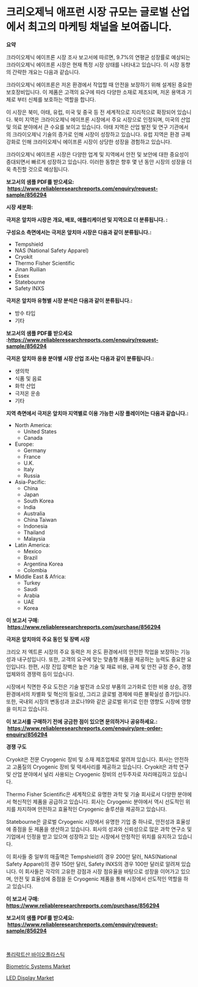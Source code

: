 <p><h1>크리오제닉 애프런 시장 규모는 글로벌 산업에서 최고의 마케팅 채널을 보여줍니다.</h1></p><p><strong>요약</strong></p>
<p><p>크라이오제닉 에이프론 시장 조사 보고서에 따르면, 9.7%의 연평균 성장률로 예상되는 크라이오제닉 에이프론 시장은 현재 특정 시장 상태를 나타내고 있습니다. 이 시장 동향의 간략한 개요는 다음과 같습니다.</p><p>크라이오제닉 에이프론은 저온 환경에서 작업할 때 안전을 보장하기 위해 설계된 중요한 보호장비입니다. 이 제품은 고객의 요구에 따라 다양한 소재로 제조되며, 저온 용액과 기체로 부터 신체를 보호하는 역할을 합니다.</p><p>이 시장은 북미, 아태, 유럽, 미국 및 중국 등 전 세계적으로 지리적으로 확장되어 있습니다. 북미 지역은 크라이오제닉 에이프론 시장에서 주요 시장으로 인정되며, 미국의 산업 및 의료 분야에서 큰 수요를 보이고 있습니다. 아태 지역은 산업 발전 및 연구 기관에서의 크라이오제닉 기술의 증가로 인해 시장이 성장하고 있습니다. 유럽 지역은 환경 규제 강화로 인해 크라이오제닉 에이프론 시장이 상당한 성장을 경험하고 있습니다.</p><p>크라이오제닉 에이프론 시장은 다양한 업계 및 지역에서 안전 및 보안에 대한 중요성이 증대되면서 빠르게 성장하고 있습니다. 이러한 동향은 향후 몇 년 동안 시장의 성장을 더욱 촉진할 것으로 예상됩니다.</p></p>
<p><strong>보고서의 샘플 PDF를 받으세요: &nbsp;<a href="https://www.reliableresearchreports.com/enquiry/request-sample/856294">https://www.reliableresearchreports.com/enquiry/request-sample/856294</a></strong></p>
<p><strong>시장 세분화:</strong></p>
<p><strong> 극저온 앞치마 시장은 개요, 배포, 애플리케이션 및 지역으로 더 분류됩니다. :</strong></p>
<p><strong>구성요소 측면에서는 극저온 앞치마 시장은 다음과 같이 분류됩니다.:</strong></p>
<p><ul><li>Tempshield</li><li>NAS (National Safety Apparel)</li><li>Cryokit</li><li>Thermo Fisher Scientific</li><li>Jinan Ruilian</li><li>Essex</li><li>Statebourne</li><li>Safety INXS</li></ul></p>
<p><strong> 극저온 앞치마 유형별 시장 분석은 다음과 같이 분류됩니다.:</strong></p>
<p><ul><li>방수 타입</li><li>기타</li></ul></p>
<p><strong>보고서의 샘플 PDF를 받으세요 :<a href="https://www.reliableresearchreports.com/enquiry/request-sample/856294">https://www.reliableresearchreports.com/enquiry/request-sample/856294</a></strong></p>
<p><strong> 극저온 앞치마 응용 분야별 시장 산업 조사는 다음과 같이 분류됩니다.:</strong></p>
<p><ul><li>생의학</li><li>식품 및 음료</li><li>화학 산업</li><li>극저온 운송</li><li>기타</li></ul></p>
<p><strong>지역 측면에서 극저온 앞치마 지역별로 이용 가능한 시장 플레이어는 다음과 같습니다.:</strong></p>
<p><ul>
    <li>
        North America:
        <ul>
            <li>United States</li>
            <li>Canada</li>
        </ul>
    </li>
    <li>
        Europe:
        <ul>
            <li>Germany</li>
            <li>France</li>
            <li>U.K.</li>
            <li>Italy</li>
            <li>Russia</li>
        </ul>
    </li>
    <li>
        Asia-Pacific:
        <ul>
            <li>China</li>
            <li>Japan</li>
            <li>South Korea</li>
            <li>India</li>
            <li>Australia</li>
            <li>China Taiwan</li>
            <li>Indonesia</li>
            <li>Thailand</li>
            <li>Malaysia</li>
        </ul>
    </li>
    <li>
        Latin America:
        <ul>
            <li>Mexico</li>
            <li>Brazil</li>
            <li>Argentina Korea</li>
            <li>Colombia</li>
        </ul>
    </li>
    <li>
        Middle East & Africa:
        <ul>
            <li>Turkey</li>
            <li>Saudi</li>
            <li>Arabia</li>
            <li>UAE</li>
            <li>Korea</li>
        </ul>
    </li>
    </ul></p>
<p><strong>이 보고서 구매: &nbsp;<a href="https://www.reliableresearchreports.com/purchase/856294">https://www.reliableresearchreports.com/purchase/856294</a></strong></p>
<p><strong>극저온 앞치마의 주요 동인 및 장벽 시장</strong></p>
<p><p>크리오 저 엑트론 시장의 주요 동력은 저 온도 환경에서의 안전한 작업을 보장하는 기능성과 내구성입니다. 또한, 고객의 요구에 맞는 맞춤형 제품을 제공하는 능력도 중요한 요인입니다. 한편, 시장 진입 장벽은 높은 기술 및 재료 비용, 규제 및 안전 규정 준수, 경쟁 업체와의 경쟁력 등이 있습니다.</p><p>시장에서 직면한 주요 도전은 기술 발전과 소모성 부품의 고가화로 인한 비용 상승, 경쟁 환경에서의 차별화 및 혁신의 필요성, 그리고 글로벌 경제에 따른 불확실성 증가입니다. 또한, 국내외 시장의 변동성과 코로나19와 같은 글로벌 위기로 인한 영향도 시장에 영향을 미치고 있습니다.</p></p>
<p><strong>이 보고서를 구매하기 전에 궁금한 점이 있으면 문의하거나 공유하세요.: &nbsp;<a href="https://www.reliableresearchreports.com/enquiry/pre-order-enquiry/856294">https://www.reliableresearchreports.com/enquiry/pre-order-enquiry/856294</a></strong></p>
<p><strong>경쟁 구도</strong></p>
<p><p>Cryokit은 전문 Cryogenic 장비 및 소재 제조업체로 알려져 있습니다. 회사는 안전하고 고품질의 Cryogenic 장비 및 악세사리를 제공하고 있습니다. Cryokit은 과학 연구 및 산업 분야에서 널리 사용되는 Cryogenic 장비의 선두주자로 자리매김하고 있습니다.</p><p>Thermo Fisher Scientific은 세계적으로 유명한 과학 및 기술 회사로서 다양한 분야에서 혁신적인 제품을 공급하고 있습니다. 회사는 Cryogenic 분야에서 역시 선도적인 위치를 차지하며 안전하고 효율적인 Cryogenic 솔루션을 제공하고 있습니다.</p><p>Statebourne은 글로벌 Cryogenic 시장에서 유명한 기업 중 하나로, 안전성과 효율성에 중점을 둔 제품을 생산하고 있습니다. 회사의 성과와 신뢰성으로 많은 과학 연구소 및 기업에서 인정을 받고 있으며 성장하고 있는 시장에서 안정적인 위치를 유지하고 있습니다.</p><p>이 회사들 중 일부의 매출액은 Tempshield의 경우 200만 달러, NAS(National Safety Apparel)의 경우 150만 달러, Safety INXS의 경우 100만 달러로 알려져 있습니다. 이 회사들은 각각의 고유한 강점과 시장 점유율을 바탕으로 성장을 이어가고 있으며, 안전 및 효율성에 중점을 둔 Cryogenic 제품을 통해 시장에서 선도적인 역할을 하고 있습니다.</p></p>
<p><strong>이 보고서 구매: &nbsp; <a href="https://www.reliableresearchreports.com/purchase/856294">https://www.reliableresearchreports.com/purchase/856294</a></strong></p>
<p><strong>보고서의 샘플 PDF를 받으세요: &nbsp;<a href="https://www.reliableresearchreports.com/enquiry/request-sample/856294">https://www.reliableresearchreports.com/enquiry/request-sample/856294</a></strong><strong></strong></p>
<p>&nbsp;</p>
<p><p><a href="https://github.com/fernandotryO5lson96765/Market-Research-Report-List-1/blob/main/46319109146.md">폴리락트산 바이오플라스틱</a></p><p><a href="https://github.com/sofayahoo2023/Market-Research-Report-List-3/blob/main/biometric-systems-market.md">Biometric Systems Market</a></p><p><a href="https://github.com/joannesouthgate/Market-Research-Report-List-2/blob/main/led-display-market.md">LED Display Market</a></p></p>